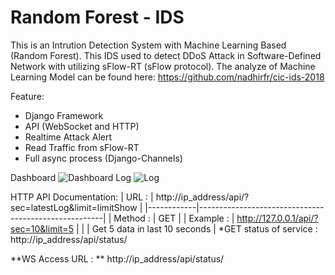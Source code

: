 # Random Forest - IDS

This is an Intrution Detection System with Machine Learning Based (Random Forest). This IDS used to detect DDoS Attack in Software-Defined Network with utilizing sFlow-RT (sFlow protocol). The analyze of Machine Learning Model can be found here: https://github.com/nadhirfr/cic-ids-2018

Feature:
- Django Framework
- API (WebSocket and HTTP)
- Realtime Attack Alert
- Read Traffic from sFlow-RT
- Full async process (Django-Channels)

Dashboard ![Dashboard](https://image.prntscr.com/image/fQguG-P3SJGxSH2Gvxnglw.png)
Log ![Log](https://image.prntscr.com/image/cS07jXgeTIC9FINCFCpaFQ.png)

HTTP API Documentation:
| URL :      | http://ip_address/api/?sec=latestLog&limit=limitShow |
|------------|------------------------------------------------------|
| Method :   | GET                                                  |
| Example :  | http://127.0.0.1/api/?sec=10&limit=5                 |
|            | Get 5 data in last 10 seconds                        |
*GET status of service : http://ip_address/api/status/

**WS Access URL : ** http://ip_address/api/status/

